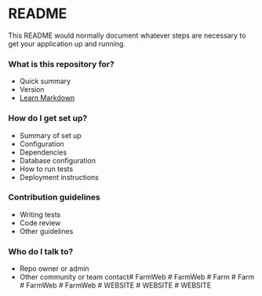 # README #

This README would normally document whatever steps are necessary to get your application up and running.

### What is this repository for? ###

* Quick summary
* Version
* [Learn Markdown](https://bitbucket.org/tutorials/markdowndemo)

### How do I get set up? ###

* Summary of set up
* Configuration
* Dependencies
* Database configuration
* How to run tests
* Deployment instructions

### Contribution guidelines ###

* Writing tests
* Code review
* Other guidelines

### Who do I talk to? ###

* Repo owner or admin
* Other community or team contact#   F a r m W e b  
 #   F a r m W e b  
 #   F a r m  
 #   F a r m  
 #   F a r m W e b  
 #   F a r m W e b  
 #   W E B S I T E  
 #   W E B S I T E  
 #   W E B S I T E  
 